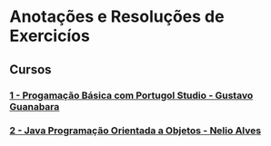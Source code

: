 # Anotações e Resoluções de Exercicíos 

## Cursos

### [1 - Progamação Básica com Portugol Studio - Gustavo Guanabara](https://github.com/lex4brao/01.CURSOS.E.ESTUDOS/blob/main/01.PROGRAMACAO.BASICA.-.ESTUDONAUTA/README.md)

### [2 - Java Programação Orientada a Objetos - Nelio Alves](https://github.com/lex4brao/01.CURSOS.E.ESTUDOS/blob/main/02.JAVA.PROGRAMACAO.ORIENTADA.A.OBJETOS.-.NELIO.ALVES/README.md)
